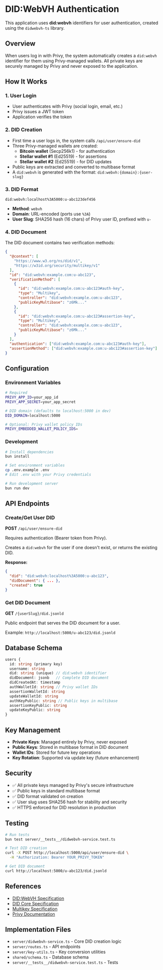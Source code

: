 # DID:WebVH Authentication

This application uses **did:webvh** identifiers for user authentication, created using the `didwebvh-ts` library.

## Overview

When users log in with Privy, the system automatically creates a `did:webvh` identifier for them using Privy-managed wallets. All private keys are securely managed by Privy and never exposed to the application.

## How It Works

### 1. User Login
- User authenticates with Privy (social login, email, etc.)
- Privy issues a JWT token
- Application verifies the token

### 2. DID Creation
- First time a user logs in, the system calls `/api/user/ensure-did`
- Three Privy-managed wallets are created:
  - **Bitcoin wallet** (Secp256k1) - for authentication
  - **Stellar wallet #1** (Ed25519) - for assertions
  - **Stellar wallet #2** (Ed25519) - for DID updates
- Public keys are extracted and converted to multibase format
- A `did:webvh` is generated with the format: `did:webvh:{domain}:{user-slug}`

### 3. DID Format

```
did:webvh:localhost%3A5000:u-abc123def456
```

- **Method**: `webvh`
- **Domain**: URL-encoded (ports use `%3A`)
- **User Slug**: SHA256 hash (16 chars) of Privy user ID, prefixed with `u-`

### 4. DID Document

The DID document contains two verification methods:

```json
{
  "@context": [
    "https://www.w3.org/ns/did/v1",
    "https://w3id.org/security/multikey/v1"
  ],
  "id": "did:webvh:example.com:u-abc123",
  "verificationMethod": [
    {
      "id": "did:webvh:example.com:u-abc123#auth-key",
      "type": "Multikey",
      "controller": "did:webvh:example.com:u-abc123",
      "publicKeyMultibase": "z6Mk..."
    },
    {
      "id": "did:webvh:example.com:u-abc123#assertion-key",
      "type": "Multikey",
      "controller": "did:webvh:example.com:u-abc123",
      "publicKeyMultibase": "z6Mk..."
    }
  ],
  "authentication": ["did:webvh:example.com:u-abc123#auth-key"],
  "assertionMethod": ["did:webvh:example.com:u-abc123#assertion-key"]
}
```

## Configuration

### Environment Variables

```bash
# Required
PRIVY_APP_ID=your_app_id
PRIVY_APP_SECRET=your_app_secret

# DID domain (defaults to localhost:5000 in dev)
DID_DOMAIN=localhost:5000

# Optional: Privy wallet policy IDs
PRIVY_EMBEDDED_WALLET_POLICY_IDS=
```

### Development

```bash
# Install dependencies
bun install

# Set environment variables
cp .env.example .env
# Edit .env with your Privy credentials

# Run development server
bun run dev
```

## API Endpoints

### Create/Get User DID

**POST** `/api/user/ensure-did`

Requires authentication (Bearer token from Privy).

Creates a `did:webvh` for the user if one doesn't exist, or returns the existing DID.

**Response:**
```json
{
  "did": "did:webvh:localhost%3A5000:u-abc123",
  "didDocument": { ... },
  "created": true
}
```

### Get DID Document

**GET** `/{userSlug}/did.jsonld`

Public endpoint that serves the DID document for a user.

Example: `http://localhost:5000/u-abc123/did.jsonld`

## Database Schema

```typescript
users {
  id: string (primary key)
  username: string
  did: string (unique) // did:webvh identifier
  didDocument: jsonb   // Complete DID document
  didCreatedAt: timestamp
  authWalletId: string // Privy wallet IDs
  assertionWalletId: string
  updateWalletId: string
  authKeyPublic: string // Public keys in multibase
  assertionKeyPublic: string
  updateKeyPublic: string
}
```

## Key Management

- **Private Keys**: Managed entirely by Privy, never exposed
- **Public Keys**: Stored in multibase format in DID document
- **Wallet IDs**: Stored for future key operations
- **Key Rotation**: Supported via update key (future enhancement)

## Security

- ✅ All private keys managed by Privy's secure infrastructure
- ✅ Public keys in standard multibase format
- ✅ DID format validated on creation
- ✅ User slug uses SHA256 hash for stability and security
- ✅ HTTPS enforced for DID resolution in production

## Testing

```bash
# Run tests
bun test server/__tests__/didwebvh-service.test.ts

# Test DID creation
curl -X POST http://localhost:5000/api/user/ensure-did \
  -H "Authorization: Bearer YOUR_PRIVY_TOKEN"

# Get DID document
curl http://localhost:5000/u-abc123/did.jsonld
```

## References

- [DID:WebVH Specification](https://github.com/aviarytech/didwebvh-ts)
- [DID Core Specification](https://www.w3.org/TR/did-core/)
- [Multikey Specification](https://w3c-ccg.github.io/multikey/)
- [Privy Documentation](https://docs.privy.io/)

## Implementation Files

- `server/didwebvh-service.ts` - Core DID creation logic
- `server/routes.ts` - API endpoints
- `server/key-utils.ts` - Key conversion utilities
- `shared/schema.ts` - Database schema
- `server/__tests__/didwebvh-service.test.ts` - Tests
